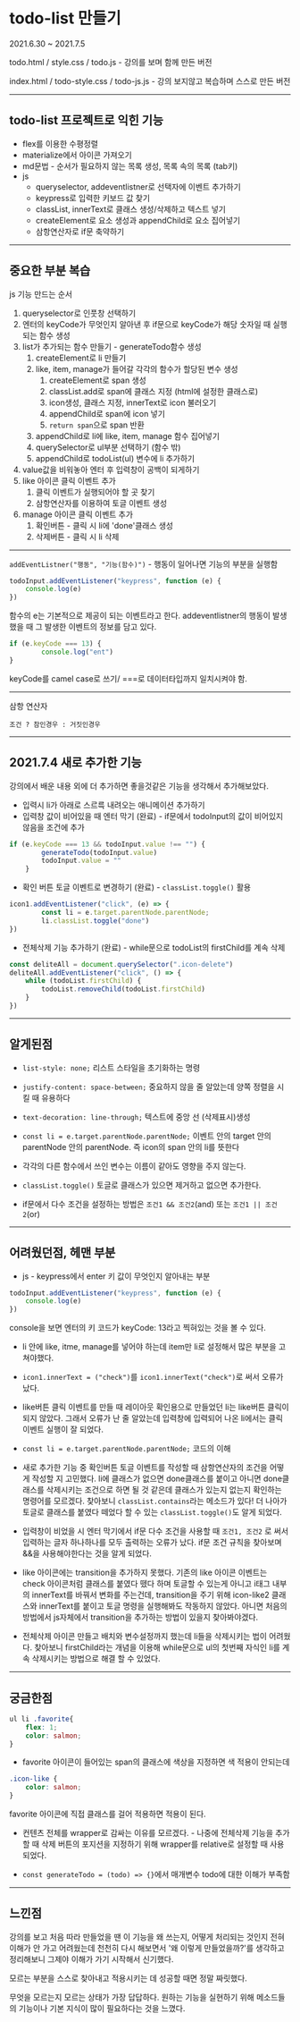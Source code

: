 # todo-list 만들기
2021.6.30 ~ 2021.7.5

todo.html / style.css / todo.js - 강의를 보며 함께 만든 버전

index.html / todo-style.css / todo-js.js - 강의 보지않고 복습하며 스스로 만든 버전

---

## todo-list 프로젝트로 익힌 기능
- flex를 이용한 수평정렬
- materialize에서 아이콘 가져오기
- md문법 - 순서가 필요하지 않는 목록 생성, 목록 속의 목록 (tab키)
- js
    - queryselector, addeventlistner로 선택자에 이벤트 추가하기
    - keypress로 입력한 키보드 값 찾기
    - classList, innerText로 클래스 생성/삭제하고 텍스트 넣기
    - createElement로 요소 생성과 appendChild로 요소 집어넣기
    - 삼항연산자로 if문 축약하기

---
## 중요한 부분 복습
js 기능 만드는 순서 
1. queryselector로 인풋창 선택하기
2. 엔터의 keyCode가 무엇인지 알아낸 후 if문으로 keyCode가 해당 숫자일 때 실행되는 함수 생성
3. list가 추가되는 함수 만들기 - generateTodo함수 생성
    1. createElement로 li 만들기
    2. like, item, manage가 들어갈 각각의 함수가 할당된 변수 생성
        1. createElement로 span 생성
        2. classList.add로 span에 클래스 지정 (html에 설정한 클래스로)
        3. icon생성, 클래스 지정, innerText로 icon 불러오기
        4. appendChild로 span에 icon 넣기
        5. `return span`으로 span 반환
    3. appendChild로 li에 like, item, manage 함수 집어넣기
    4. querySelector로 ul부분 선택하기 (함수 밖)
    4. appendChild로 todoList(ul) 변수에 li 추가하기
4. value값을 비워놓아 엔터 후 입력창이 공백이 되게하기
5. like 아이콘 클릭 이벤트 추가
    1. 클릭 이벤트가 실행되어야 할 곳 찾기
    2. 삼항연산자를 이용하여 토글 이벤트 생성
6. manage 아이콘 클릭 이벤트 추가
    1. 확인버튼 - 클릭 시 li에 'done'클래스 생성
    2. 삭제버튼 - 클릭 시 li 삭제

---
`addEventListner("행동", "기능(함수)")` - 행동이 일어나면 기능의 부분을 실행함

```js
todoInput.addEventListener("keypress", function (e) {
    console.log(e)
})
```
함수의 e는 기본적으로 제공이 되는 이벤트라고 한다. addeventlistner의 행동이 발생 했을 때 그 발생한 이벤트의 정보를 담고 있다.

```js
if (e.keyCode === 13) {
        console.log("ent")
}
```
keyCode를 camel case로 쓰기/ ===로 데이터타입까지 일치시켜야 함.

---
삼항 연산자

`조건 ? 참인경우 : 거짓인경우`

---
## 2021.7.4 새로 추가한 기능
강의에서 배운 내용 외에 더 추가하면 좋을것같은 기능을 생각해서 추가해보았다.
- 입력시 li가 아래로 스르륵 내려오는 애니메이션 추가하기
- 입력창 값이 비어있을 때 엔터 막기 (완료) - if문에서 todoInput의 값이 비어있지 않음을 조건에 추가
```js
if (e.keyCode === 13 && todoInput.value !== "") {
        generateTodo(todoInput.value)
        todoInput.value = ""
    }
```
- 확인 버튼 토글 이벤트로 변경하기 (완료) - `classList.toggle()` 활용
```js
icon1.addEventListener("click", (e) => {
        const li = e.target.parentNode.parentNode;
        li.classList.toggle("done")
})
```
- 전체삭제 기능 추가하기 (완료) - while문으로 todoList의 firstChild를 계속 삭제
```js
const deliteAll = document.querySelector(".icon-delete")
deliteAll.addEventListener("click", () => {
    while (todoList.firstChild) {
        todoList.removeChild(todoList.firstChild)
    }
})
```
---
## 알게된점
- `list-style: none;` 리스트 스타일을 초기화하는 명령

- `justify-content: space-between;` 중요하지 않을 줄 알았는데 양쪽 정렬을 시킬 때 유용하다

- `text-decoration: line-through;` 텍스트에 중앙 선 (삭제표시)생성

- `const li = e.target.parentNode.parentNode;` 이벤트 안의 target 안의 parentNode 안의 parentNode. 즉 icon의 span 안의 li를 뜻한다

- 각각의 다른 함수에서 쓰인 변수는 이름이 같아도 영향을 주지 않는다.

- `classList.toggle()` 토글로 클래스가 있으면 제거하고 없으면 추가한다.

- if문에서 다수 조건을 설정하는 방법은 `조건1 && 조건2`(and) 또는 `조건1 || 조건2`(or)
---
## 어려웠던점, 헤맨 부분
- js - keypress에서 enter 키 값이 무엇인지 알아내는 부분
```js
todoInput.addEventListener("keypress", function (e) {
    console.log(e)
})
```
console을 보면 엔터의 키 코드가 keyCode: 13라고 찍혀있는 것을 볼 수 있다.

- li 안에 like, itme, manage를 넣어야 하는데 item만 li로 설정해서 많은 부분을 고쳐야했다.

- `icon1.innerText = ("check")`를 `icon1.innerText("check")`로 써서 오류가 났다.

- like버튼 클릭 이벤트를 만들 때 레이아웃 확인용으로 만들었던 li는 like버튼 클릭이 되지 않았다. 그래서 오류가 난 줄 알았는데 입력창에 입력되어 나온 li에서는 클릭 이벤트 실행이 잘 되었다.

- `const li = e.target.parentNode.parentNode;` 코드의 이해

- 새로 추가한 기능 중 확인버튼 토글 이벤트를 작성할 때 삼항연산자의 조건을 어떻게 작성할 지 고민했다. li에 클래스가 없으면 done클래스를 붙이고 아니면 done클래스를 삭제시키는 조건으로 하면 될 것 같은데 클래스가 있는지 없는지 확인하는 명령어를 모르겠다. 찾아보니 `classList.contains`라는 메소드가 있다! 더 나아가 토글로 클래스를 붙였다 떼었다 할 수 있는 `classList.toggle()`도 알게 되었다.

- 입력창이 비었을 시 엔터 막기에서 if문 다수 조건을 사용할 때 `조건1, 조건2` 로 써서 입력하는 글자 하나하나를 모두 출력하는 오류가 났다. if문 조건 규칙을 찾아보며 &&을 사용해야한다는 것을 알게 되었다.

- like 아이콘에는 transition을 추가하지 못했다. 기존의 like 아이콘 이벤트는 check 아이콘처럼 클래스를 붙였다 뗐다 하며 토글할 수 있는게 아니고 i태그 내부의 innerText를 바꿔서 변화를 주는건데, transition을 주기 위해 icon-like2 클래스와 innerText를 붙이고 토글 명령을 실행해봐도 작동하지 않았다. 아니면 처음의 방법에서 js자체에서 transition을 추가하는 방법이 있을지 찾아봐야겠다.

- 전체삭제 아이콘 만들고 배치와 변수설정까지 했는데 li들을 삭제시키는 법이 어려웠다. 찾아보니 firstChild라는 개념을 이용해 while문으로 ul의 첫번째 자식인 li를 계속 삭제시키는 방법으로 해결 할 수 있었다.

---

## 궁금한점
```css
ul li .favorite{
    flex: 1;
    color: salmon;
}
```
- favorite 아이콘이 들어있는 span의 클래스에 색상을 지정하면 색 적용이 안되는데
```css
.icon-like {
    color: salmon;
}
```
favorite 아이콘에 직접 클래스를 걸어 적용하면 적용이 된다.

- 컨텐츠 전체를 wrapper로 감싸는 이유를 모르겠다. - 나중에 전체삭제 기능을 추가할 때 삭제 버튼의 포지션을 지정하기 위해 wrapper를 relative로 설정할 때 사용되었다.

- `const generateTodo = (todo) => {}`에서 매개변수 todo에 대한 이해가 부족함

---
## 느낀점
강의를 보고 처음 따라 만들었을 땐 이 기능을 왜 쓰는지, 어떻게 처리되는 것인지 전혀 이해가 안 가고 어려웠는데 천천히 다시 해보면서 '왜 이렇게 만들었을까?'를 생각하고 정리해보니 그제야 이해가 가기 시작해서 신기했다.

모르는 부분을 스스로 찾아내고 적용시키는 데 성공할 때면 정말 짜릿했다.

무엇을 모르는지 모르는 상태가 가장 답답하다. 원하는 기능을 실현하기 위해 메소드들의 기능이나 기본 지식이 많이 필요하다는 것을 느꼈다.
